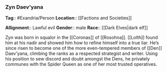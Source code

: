 ### Zyn Daev’yana
**Tag**:: #Exandria/Person
**Location**:: [[Factions and Societies]]

**Allignment**:: Lawful evil
**Gender**:: male
**Race**:: [[Dark Elves|dark elf]]

Zyn was born in squalor in the [[Coronas]] of [[Rosohna]]. [[Lolth]] found him at his nadir and showed him how to refine himself into a true liar. He’s since risen to become one of the more even-tempered members of [[Den]] Daev’yana, climbing the ranks as a respected strategist and writer. Using his position to sew discord and doubt amongst the Dens, he privately communes with the Spider Queen as one of her most trusted operatives.